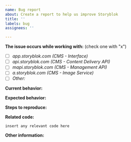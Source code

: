 ```yaml
---
name: Bug report
about: Create a report to help us improve Storyblok
title: ''
labels: bug
assignees: ''

---
```


**The issue occurs while working with:** (check one with "x")   
- [ ] *app.storyblok.com (CMS - Interface)*   
- [ ] *api.storyblok.com (CMS - Content Delivery API)*
- [ ] *mapi.storyblok.com (CMS - Management API)*
- [ ] *a.storyblok.com (CMS - Image Service)*
- [ ] *Other:* <!-- => If you've got an issue with on of our boilerplates or themes - please create an issue in the specific repo -->

**Current behavior:**
<!-- Describe how the bug manifests. -->

**Expected behavior:**
<!-- Describe what the behavior would be without the bug. -->

**Steps to reproduce:**
<!-- If you are able to illustrate the bug or feature request with an example, please provide steps to reproduce and if possible also a demo.-->

**Related code:**

```
insert any relevant code here
```

**Other information:**
<!-- List any other information that is relevant to your issue. Stack traces, related issues, suggestions on how to fix, Stack Overflow links, forum links, etc. -->

